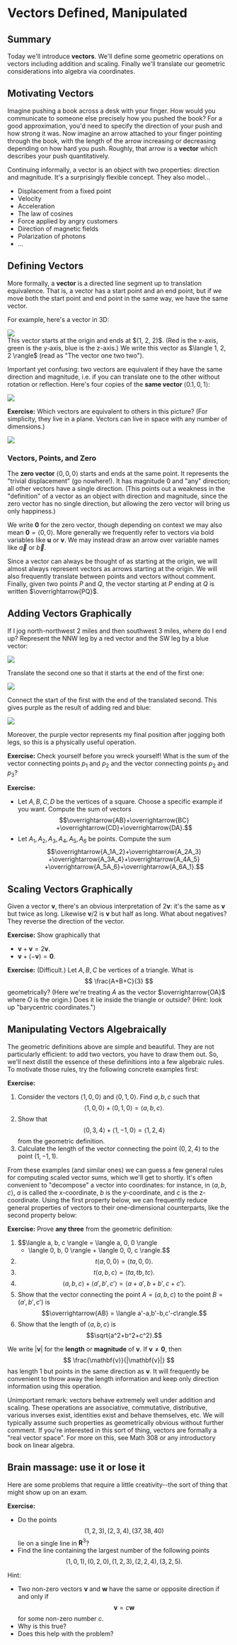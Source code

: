 # Vectors Defined, Manipulated

## Summary

Today we'll introduce **vectors**. We'll define some geometric operations
on vectors including addition and scaling. Finally we'll translate our
geometric considerations into algebra via coordinates.

## Motivating Vectors

Imagine pushing a book across a desk with your finger. How would you
communicate to someone else precisely how you pushed the book? For a good
approximation, you'd need to specify the direction of your push and how
strong it was. Now imagine an arrow attached to your finger pointing
through the book, with the length of the arrow increasing or decreasing
depending on how hard you push. Roughly, that arrow is a **vector** which
describes your push quantitatively.

Continuing informally, a vector is an object with two properties: direction
and magnitude. It's a surprisingly flexible concept. They also model...

-   Displacement from a fixed point
-   Velocity
-   Acceleration
-   The law of cosines
-   Force applied by angry customers
-   Direction of magnetic fields
-   Polarization of photons
-   ...

## Defining Vectors

More formally, a **vector** is a directed line segment up to translation
equivalence. That is, a vector has a start point and an end point, but
if we move both the start point and end point in the same way, we have the
same vector.

For example, here's a vector in 3D:
<div id="vector">
  <img src="media/lecture-2-vector.png"></img>
</div>
<script type="text/javascript">
//<![CDATA[
(function(){
    var scene = new MathScene("vector");
    var vec = new VectorModel({color: 0xff00ff, vector: [1, 2, 2]});
    scene.scene.add(vec.arrow);
    scene.scene.add(new THREE.AxisHelper());
    scene.camera.position.set(4, 6, 5);
    scene.create();
})();
//]]>
</script>
This vector starts at the origin and ends at $(1, 2, 2)$. (Red is the
x-axis, green is the y-axis, blue is the z-axis.) We write this vector
as $\langle 1, 2, 2 \rangle$ (read as "The vector one two two").

Important yet confusing: two vectors are equivalent if they have the
same direction and magnitude, i.e. if you can translate one to the other
without rotation or reflection. Here's four copies of the **same vector**
$\langle 0.1, 0, 1 \rangle$:

<div id="equivVectors">
  <img src="media/lecture-2-equivVectors.png"></img>
</div>
<script type="text/javascript">
//<![CDATA[
(function(){
    var scene = new MathScene("equivVectors");
    var makeVector = function (pos, dir) {
        var vec = new VectorModel({color: 0xff00ff, origin: pos, vector: dir});
        return vec;
    }
    positions = [[0, 0, 0], [1, 0, 0], [1, 1, 1], [0, 2, 0]];
    for (var i = 0; i < positions.length; i++){
        var vec = makeVector(positions[i], [0.1, 0, 1]);
        vec.embedInScene(scene);
    }
    scene.scene.add(new THREE.AxisHelper());
    scene.camera.position.set(-1, 6, 2);
})();
//]]>
</script>

**Exercise:** Which vectors are equivalent to others in this picture?
(For simplicity, they live in a plane. Vectors can live in space with
any number of dimensions.)

<div id="vector-check">
  <img src="media/lecture-2-vector-check.png"></img>
</div>
<script type="text/javascript">
//<![CDATA[
(function(){
    var scene = new MathScene("vector-check");
    scene.camera.position.set(0, -10, 0);
    scene.cameraControls.enabled = false;
    var makeVector = function (pos, dir) {
        return new VectorModel({color: 0xff0000, origin: pos, vector: dir});
    }
    dir = [3, 0, 4];
    positions = [[-5, 0, -1], [-3, 0, -1], [-1, 0, -1], [2.5, 0, -1], [4.5, 0, 1]];
    dirs = [[1.5, 0, 2], [1.5, 0, 2], [2, 0, 3], [-1.5, 0, 2], [-1.5, 0, -2]]
    vectors = []
    for (var i = 0; i < positions.length; i++){
        var vec = makeVector(positions[i], dirs[i]);
        vec.embedInScene(scene);
    }
})();
//]]>
</script>

### Vectors, Points, and Zero

The **zero vector** $\langle 0, 0, 0 \rangle$ starts and ends at the same
point. It represents the "trivial displacement" (go nowhere!). It has
magnitude $0$ and "any" direction; all other vectors have a single
direction. (This points out a weakness in the "definition" of a vector as
an object with direction and magnitude, since the zero vector has no single
direction, but allowing the zero vector will bring us only happiness.)

We write $\mathbf{0}$ for the zero vector, though depending on context we
may also mean $\mathbf{0} = \langle 0, 0 \rangle$. More generally we
frequently refer to vectors via bold variables like $\mathbf{u}$ or
$\mathbf{v}$. We may instead draw an arrow over variable names like
$\vec{a}$ or $\vec{b}$.

Since a vector can always be thought of as starting at the origin, we
will almost always represent vectors as arrows starting at the origin.
We will also frequently translate between points and vectors without
comment. Finally, given two points $P$ and $Q$, the vector starting at
$P$ ending at $Q$ is written $\overrightarrow{PQ}$.

## Adding Vectors Graphically

If I jog north-northwest 2 miles and then southwest 3 miles, where do I end
up? Represent the NNW leg by a red vector and the SW leg by a blue vector:

<div id="vector-add-1">
  <img src="media/lecture-2-vector-add-1.png"></img>
</div>
<script type="text/javascript">
//<![CDATA[
(function(){
    var scene = new MathScene("vector-add-1");
    scene.camera.position.set(0, 8, 0);
    scene.cameraControls.enabled = false;
    var v1 = new VectorModel({color: 0xff0000, vector: [1, 0, 2]});
    var v2 = new VectorModel({color: 0x0000ff, vector: [2, 0, -3]});
    // scene.scene.add(v1.arrow);
    // scene.scene.add(v2.arrow);
    v1.embedInScene(scene);
    v2.embedInScene(scene);
})();
//]]>
</script>

Translate the second one so that it starts at the end of the first one:

<div id="vector-add-2">
  <img src="media/lecture-2-vector-add-2.png"></img>
</div>
<script type="text/javascript">
//<![CDATA[
(function(){
    var scene = new MathScene("vector-add-2");
    scene.camera.position.set(0, 8, 0);
    scene.cameraControls.enabled = false;
    var v1 = new VectorModel({color: 0xff0000, vector: [1, 0, 2]});
    var v2 = new VectorModel({color: 0x0000ff, origin: [1, 0, 2], vector: [2, 0, -3]});
    v1.embedInScene(scene);
    v2.embedInScene(scene);
})();
//]]>
</script>

Connect the start of the first with the end of the translated second. This gives
purple as the result of adding red and blue:

<div id="vector-add-3">
  <img src="media/lecture-2-vector-add-3.png"></img>
</div>
<script type="text/javascript">
//<![CDATA[
(function(){
    var scene = new MathScene("vector-add-3");
    scene.camera.position.set(0, 8, 0);
    scene.cameraControls.enabled = false;
    var v1 = new VectorModel({color: 0xff0000, vector: [1, 0, 2]});
    var v2 = new VectorModel({color: 0x0000ff, origin: [1, 0, 2], vector: [2, 0, -3]});
    var v3 = new VectorModel({color: 0x551a8b, vector: [3, 0, -1]});
    v1.embedInScene(scene);
    v2.embedInScene(scene);
    v3.embedInScene(scene);
})();
//]]>
</script>

Moreover, the purple vector represents my final position after jogging both
legs, so this is a physically useful operation.

**Exercise:** Check yourself before you wreck yourself! What is the sum of
the vector connecting points $p_1$ and $p_2$ and the vector connecting points
$p_2$ and $p_3$?

**Exercise:**

-   Let $A,B,C,D$ be the vertices of a square. Choose a specific
    example if you want. Compute the sum of vectors
    $$\overrightarrow{AB}+\overrightarrow{BC}
      +\overrightarrow{CD}+\overrightarrow{DA}.$$
-   Let $A_1,A_2,A_3,A_4,A_5,A_6$ be points. Compute the sum
    $$\overrightarrow{A_1A_2}+\overrightarrow{A_2A_3}
      +\overrightarrow{A_3A_4}+\overrightarrow{A_4A_5}
      +\overrightarrow{A_5A_6}+\overrightarrow{A_6A_1}.$$

## Scaling Vectors Graphically

Given a vector $\mathbf{v}$, there's an obvious interpretation of
$2\mathbf{v}$: it's the same as $\mathbf{v}$ but twice as long.
Likewise $\mathbf{v}/2$ is $\mathbf{v}$ but half as long. What about
negatives? They reverse the direction of the vector.

**Exercise:** Show graphically that

-   $\mathbf{v} + \mathbf{v} = 2\mathbf{v}$.
-   $\mathbf{v} + (-\mathbf{v}) = \mathbf{0}$.

**Exercise:** (Difficult.) Let $A, B, C$ be vertices of a triangle.
What is
    $$ \frac{A+B+C}{3} $$
geometrically? (Here we're treating $A$ as the vector
$\overrightarrow{OA}$ where $O$ is the origin.) Does it lie inside
the triangle or outside? (Hint: look up "barycentric coordinates.")

## Manipulating Vectors Algebraically

The geometric definitions above are simple and beautiful. They are
not particularly efficient: to add two vectors, you have to draw
them out. So, we'll next distill the essence of these definitions
into a few algebraic rules. To motivate those rules, try the
following concrete examples first:

**Exercise:**

1. Consider the vectors $\langle 1,0,0\rangle$ and $\langle
   0,1,0\rangle$. Find $a,b,c$ such that
   $$\langle1,0,0\rangle+\langle 0,1,0\rangle=\langle a,b,c\rangle.$$
2. Show that
   $$\langle 0,3,4\rangle+\langle 1,-1,0\rangle=\langle
     1,2,4\rangle$$
   from the geometric definition.
3. Calculate the length of the vector connecting the point $(0,2,4)$
   to the point $(1,-1,1)$.

From these examples (and similar ones) we can guess a few general
rules for computing scaled vector sums, which we'll get to shortly.
It's often convenient to "decompose" a vector into coordinates:
for instance, in $\langle a, b, c\rangle$, $a$ is called the x-coordinate,
$b$ is the y-coordinate, and $c$ is the z-coordinate. Using the first
property below, we can frequently reduce general properties of vectors
to their one-dimensional counterparts, like the second property below:

**Exercise:** Prove **any three** from the geometric definition:

1. $$\langle a, b, c \rangle = \langle a, 0, 0 \rangle
     + \langle 0, b, 0 \rangle + \langle 0, 0, c \rangle.$$
2. $$t \langle a, 0, 0 \rangle = \langle ta, 0, 0 \rangle.$$
3. $$t \langle a, b, c \rangle = \langle ta, tb, tc \rangle.$$
4. $$\langle a, b, c \rangle + \langle a', b', c' \rangle
     = \langle a+a', b+b', c+c' \rangle.$$
5. Show that the vector connecting the point $A=(a,b,c)$ to
   the point $B=(a',b',c')$ is
   $$\overrightarrow{AB} = \langle a'-a,b'-b,c'-c\rangle.$$
6. Show that the length of $\langle a, b, c\rangle$ is
   $$\sqrt{a^2+b^2+c^2}.$$

We write $|\mathbf{v}|$ for the **length** or **magnitude** of $\mathbf{v}$.
If $\mathbf{v} \neq \mathbf{0}$, then
$$ \frac{\mathbf{v}}{|\mathbf{v}|} $$
has length 1 but points in the same direction as $\mathbf{v}$. It will
frequently be convenient to throw away the length information and keep only
direction information using this operation.

Unimportant remark: vectors behave extremely well under addition and scaling.
These operations are associative, commutative, distributive, various
inverses exist, identities exist and behave themselves, etc. We will typically
assume such properties as geometrically obvious without further comment.
If you're interested in this sort of thing, vectors are formally a
"real vector space". For more on this, see Math 308 or any introductory
book on linear algebra.

## Brain massage: use it or lose it

Here are some problems that require a little creativity--the sort
of thing that might show up on an exam.

**Exercise:**

-   Do the points
    $$(1,2,3), (2,3,4), (37, 38, 40)$$
    lie on a single line in $\mathbf{R}^3$?
-   Find the line containing the largest number of the following points
    $$(1,0,1), (0,2,0), (1,2,3), (2,2,4), (3,2,5).$$

Hint:

-   Two non-zero vectors $\mathbf{v}$ and $\mathbf{w}$ have the same
    or opposite direction if and only if $$\mathbf{v}=c\mathbf{w}$$ for some
    non-zero number $c$.
-   Why is this true?
-   Does this help with the problem?

